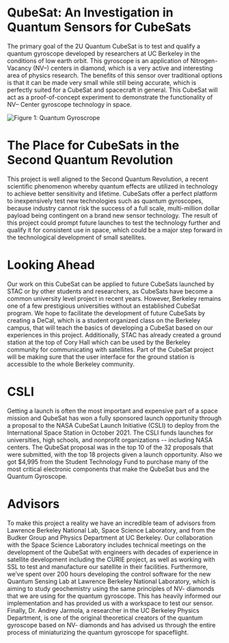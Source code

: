 # QubeSat: An Investigation in Quantum Sensors for CubeSats

The primary goal of the 2U Quantum CubeSat is to test and qualify a quantum gyroscope developed by researchers at UC Berkeley in the conditions of low earth orbit. This gyroscope is an application of Nitrogen-Vacancy (NV–) centers in diamond, which is a very active and interesting area of physics research. The benefits of this sensor over traditional options is that it can be made very small while still being accurate, which is perfectly suited for a CubeSat and spacecraft in general. This CubeSat will act as a proof-of-concept experiment to demonstrate the functionality of NV– Center gyroscope technology in space.

![Figure 1: Quantum Gyroscrope](img/projects/cubesat/quantum_gyro_diagram.png)

# The Place for CubeSats in the Second Quantum Revolution

This project is well aligned to the Second Quantum Revolution, a recent scientific phenomenon whereby quantum effects are utilized in technology to achieve better sensitivity and lifetime. CubeSats offer a perfect platform to inexpensively test new technologies such as quantum gyroscopes, because industry cannot risk the success of a full scale, multi-million dollar payload being contingent on a brand new sensor technology. The result of this project could prompt future launches to test the technology further and qualify it for consistent use in space, which could be a major step forward in the technological development of small satellites.

# Looking Ahead

Our work on this CubeSat can be applied to future CubeSats launched by STAC or by other students and researchers, as CubeSats have become a common university level project in recent years. However, Berkeley remains one of a few prestigious universities without an established CubeSat program. We hope to facilitate the development of future CubeSats by creating a DeCal, which is a student organized class on the Berkeley campus, that will teach the basics of developing a CubeSat based on our experiences in this project. Additionally, STAC has already created a ground station at the top of Cory Hall which can be used by the Berkeley community for communicating with satellites. Part of the CubeSat project will be making sure that the user interface for the ground station is accessible to the whole Berkeley community.

# CSLI

Getting a launch is often the most important and expensive part of a space mission and QubeSat has won a fully sponsored launch opportunity through a proposal to the NASA CubeSat Launch Initiative (CSLI) to deploy from the International Space Station in October 2021. The CSLI funds launches for universities, high schools, and nonprofit organizations -- including NASA centers. The QubeSat proposal was in the top 10 of the 32 proposals that were submitted, with the top 18 projects given a launch opportunity. Also we got $4,995 from the Student Technology Fund to purchase many of the most critical electronic components that make the QubeSat bus and the Quantum Gyroscope. 



# Advisors

To make this project a reality we have an incredible team of advisors from Lawrence Berkeley National Lab, Space Science Laboratory, and from the Budker Group and Physics Department at UC Berkeley. Our collaboration with the Space Science Laboratory includes technical meetings on the development of the QubeSat with engineers with decades of experience in satellite development including the CURIE project, as well as working with SSL to test and manufacture our satellite in their facilities. Furthermore, we’ve spent over 200 hours developing the control software for the new Quantum Sensing Lab at Lawrence Berkeley National Laboratory, which is aiming to study geochemistry using the same principles of NV- diamonds that we are using for the quantum gyroscope. This has heavily informed our implementation and has provided us with a workspace to test our sensor. Finally, Dr. Andrey Jarmola, a researcher in the UC Berkeley Physics Department, is one of the original theoretical creators of the quantum gyroscope based on NV- diamonds and has advised us through the entire process of miniaturizing the quantum gyroscope for spaceflight.

